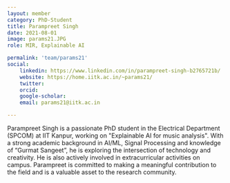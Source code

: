 ```yaml
---
layout: member
category: PhD-Student
title: Parampreet Singh
date: 2021-08-01
image: params21.JPG
role: MIR, Explainable AI

permalink: 'team/params21'
social:
    linkedin: https://www.linkedin.com/in/parampreet-singh-b2765721b/
    website: https://home.iitk.ac.in/~params21/
    twitter:
    orcid: 
    google-scholar: 
    email: params21@iitk.ac.in

---
```

Parampreet Singh is a passionate PhD student in the Electrical Department (SPCOM) at IIT Kanpur, working on "Explainable AI for music analysis". With a strong academic background in AI/ML, Signal Processing and knowledge of “Gurmat Sangeet”, he is exploring the intersection of technology and creativity. He is also actively involved in extracurricular activities on campus. Parampreet is committed to making a meaningful contribution to the field and is a valuable asset to the research community.


<!-- ---
layout: member
category: Masters
title: Arkaprava Biswas
date: 2020-18-08
image: arkapravab20.jpeg
role: Domain Adaptation for SED
permalink: 'team/arkapravab20'
social:
    linkedin: https://www.linkedin.com/in/arkaprava-biswas-214096187
    github: https://github.com/2021arkaprava
    email: arkapravab20@iitk.ac.in
---

Arkaprava Biswas is an MS-R student at Madhav Lab, IITK. His work focuses on domain adaptation for various problems in audio. He has a B.Tech. degree from Kalyani Government Engineering College, West Bengal. In various real world audio classification problems labelled real audio is needed to build a state-of-the-art system. However it is very costly and time-consuming to label real audios. The work-around is to use synthetic or existing labelled audio datasets. But performance degrades when model trained on those kinds of datasets are deployed on real audio recordings. Arkaprava is working on effective domain adaptation techniques to solve this problem using those labelled datasets and vast amount of unlabeled real recordings. -->